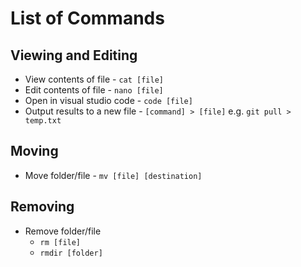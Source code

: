 # List of Commands

## Viewing and Editing
- View contents of file - `cat [file]`
- Edit contents of file - `nano [file]`
- Open in visual studio code - `code [file]`
- Output results to a new file - `[command] > [file]` e.g. `git pull > temp.txt`

## Moving
- Move folder/file - `mv [file] [destination]`

## Removing
- Remove folder/file
	- `rm [file]`
	- `rmdir [folder]`

 
